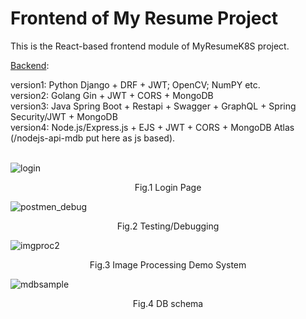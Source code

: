 # Frontend of My Resume Project
This is the React-based frontend module of MyResumeK8S project.

[Backend](https://github.com/wbxsxu168/MyResumeBackend):
   <div>version1: Python Django + DRF + JWT; OpenCV; NumPY etc.</div>
   <div>version2: Golang Gin + JWT + CORS + MongoDB</div>
   <div>version3: Java Spring Boot + Restapi + Swagger + GraphQL + Spring Security/JWT + MongoDB </div>
   <div>version4: Node.js/Express.js + EJS + JWT + CORS + MongoDB Atlas (/nodejs-api-mdb put here as js based).</div>
<br>

![login](https://github.com/wbxsxu168/frontendMyResume/assets/122004201/b4d5464c-3091-4b5a-bd60-c4d4e2608b42)
   <div align="center">Fig.1 Login Page</div>

![postmen_debug](https://github.com/wbxsxu168/frontendMyResume/assets/122004201/5d6ad5ae-d840-491d-a276-07eb00608b18) 
   <div align="center">Fig.2 Testing/Debugging</div>
   
![imgproc2](https://github.com/wbxsxu168/frontendMyResume/assets/122004201/6504eb4b-e877-40c7-b36c-4a6119c69d86)
   <div align="center">Fig.3 Image Processing Demo System</div>


![mdbsample](https://github.com/wbxsxu168/frontendMyResume/assets/122004201/2870a878-0acc-462d-9435-2a45ed729896)   
   <div align="center">Fig.4 DB schema </div>

    
